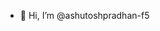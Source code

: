 - 👋 Hi, I’m @ashutoshpradhan-f5



<!---
ashutoshpradhan-f5/ashutoshpradhan-f5 is a ✨ special ✨ repository because its `README.md` (this file) appears on your GitHub profile.
You can click the Preview link to take a look at your changes.
--->
